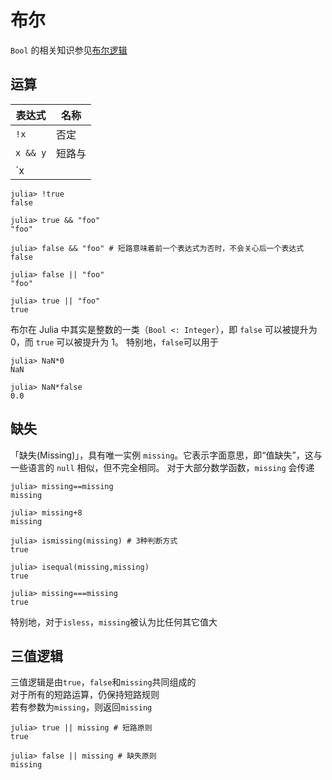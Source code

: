 # 布尔
`Bool` 的相关知识参见[布尔逻辑](../knowledge/bool_logic.md)

## 运算
| 表达式 | 名称 |
| --- | --- |
| `!x` | 否定 |
| `x && y` | 短路与 |
| `x || y` | 短路或 |

```julia-repl
julia> !true
false

julia> true && "foo"
"foo"

julia> false && "foo" # 短路意味着前一个表达式为否时，不会关心后一个表达式
false

julia> false || "foo"
"foo"

julia> true || "foo"
true
```

布尔在 Julia 中其实是整数的一类（`Bool <: Integer`），即 `false` 可以被提升为 0，而 `true` 可以被提升为 1。
特别地，`false`可以用于
```julia-repl
julia> NaN*0
NaN

julia> NaN*false
0.0
```

## 缺失
「缺失(Missing)」，具有唯一实例 `missing`。它表示字面意思，即“值缺失”，这与一些语言的 `null` 相似，但不完全相同。
对于大部分数学函数，`missing` 会传递
```julia-repl
julia> missing==missing
missing

julia> missing+8
missing

julia> ismissing(missing) # 3种判断方式
true

julia> isequal(missing,missing)
true

julia> missing===missing
true
```

特别地，对于`isless`，`missing`被认为比任何其它值大

## 三值逻辑
三值逻辑是由`true`，`false`和`missing`共同组成的\
对于所有的短路运算，仍保持短路规则\
若有参数为`missing`，则返回`missing`
```julia-repl
julia> true || missing # 短路原则
true

julia> false || missing # 缺失原则
missing
```
